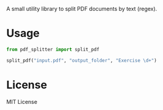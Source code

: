 A small utility library to split PDF documents by text (regex).

# Usage
```python
from pdf_splitter import split_pdf

split_pdf("input.pdf", "output_folder", "Exercise \d+")
```

# License
MIT License